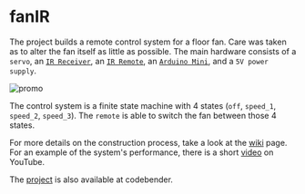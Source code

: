 fanIR
=====

The project builds a remote control system for a floor fan. Care was taken as to alter the fan itself as little as possible. The main hardware consists of a `servo`, an [`IR Receiver`](https://www.sparkfun.com/products/10266), an [`IR Remote`](https://www.sparkfun.com/products/11759), an [`Arduino Mini`](http://arduino.cc/en/Main/ArduinoBoardMini), and a `5V power supply`.

![promo](https://github.com/nlamprian/fanIR/wiki/assets/promo.jpg)

The control system is a finite state machine with 4 states (`off`, `speed_1`, `speed_2`, `speed_3`). The `remote` is able to switch the fan between those 4 states.

For more details on the construction process, take a look at the [wiki](https://github.com/nlamprian/fanIR/wiki/Tutorial) page. For an example of the system's performance, there is a short [video](https://www.youtube.com/watch?v=_2cOVIHtIOk) on YouTube.

The [project](https://codebender.cc/sketch:49068) is also available at codebender.
